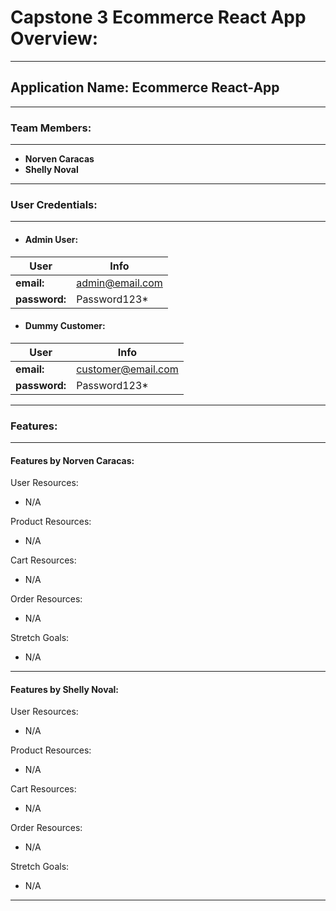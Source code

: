 # Capstone 3 Ecommerce React App Overview:
- - -
## **Application Name: Ecommerce React-App**
- - -
### **Team Members:**
- - -
- **Norven Caracas**
- **Shelly Noval**
- - -
### **User Credentials:**
- - -
* ####  Admin User:
| User | Info | 
| ------ | ------ | 
| **email:** | admin@email.com |
| **password:** | Password123* |
* #### Dummy Customer:
| User | Info | 
| ------ | ------ | 
| **email:** | customer@email.com |
| **password:** | Password123* |
- - -
### **Features:**
- - -
#### Features by Norven Caracas:

User Resources:
* N/A

Product Resources:
* N/A

Cart Resources:
* N/A

Order Resources:
* N/A

Stretch Goals:
* N/A
- - -
#### Features by Shelly Noval:

User Resources:
* N/A

Product Resources:
* N/A

Cart Resources:
* N/A

Order Resources:
* N/A

Stretch Goals:
* N/A
- - -